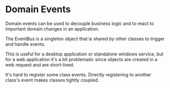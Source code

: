 # Domain Events

Domain events can be used to decouple business logic and to react to important domain changes in an application.

The EventBus is a singleton object that is shared by other classes to trigger and handle events. 

This is useful for a desktop application or standalone windows service, but for a web application it's a bit problematic since objects are created in a web request and are short-lived. 

It's hard to register some class events. Directly registering to another class's event makes classes tightly coupled.